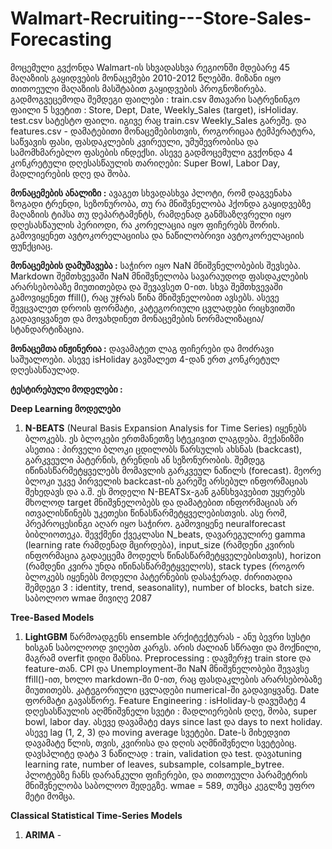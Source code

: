 # Walmart-Recruiting---Store-Sales-Forecasting

მოცემული გვქონდა Walmart-ის სხვადასხვა რეგიონში მდებარე 45 მაღაზიის გაყიდვების მონაცემები 2010-2012 წლებში. მიზანი იყო თითოეული მაღაზიის მასშტაბით გაყიდვების პროგნოზირება. 
გადმოგვეცემოდა შემდეგი ფაილები : 
train.csv მთავარი სატრენინგო ფაილი 5 სვეტით :  Store, Dept, Date, Weekly_Sales (target), isHoliday.
test.csv სატესტო ფაილი. იგივე რაც train.csv Weekly_Sales გარეშე.
და features.csv - დამატებითი მონაცემებისთვის, როგორიცაა ტემპერატურა, საწვავის ფასი, ფასდაკლების კვირეული, უმუშევრობისა და სამომხმარებლო ფასების ინდექსი.
ასევე გადმოცემული გვქონდა 4 კონკრეტული დღესასწაულის თარიღები: Super Bowl, Labor Day, მადლიერების დღე და შობა.

**მონაცემების ანალიზი :** ავაგეთ სხვადასხვა პლოტი, რომ დაგვენახა ზოგადი ტრენდი, სეზონურობა, თუ რა მნიშვნელობა ჰქონდა გაყიდვებზე მაღაზიის ტიპსა თუ დეპარტამენტს, რამდენად განმსაზღვრელი იყო დღესასწაულის პერიოდი, რა კორელაცია იყო ფიჩერებს შორის. გამოვიყენეთ ავტოკორელაციისა და  ნაწილობრივი ავტოკორელაციის ფუნქციაც.

**მონაცემების დამუშავება :** საჭირო იყო NaN მნიშვნელობების შევსება. Markdown შემთხვევაში NaN მნიშვნელობა სავარაუდოდ ფასდაკლების არარსებობაზე მიუთითებდა და შევავსეთ 0-ით. სხვა შემთხვევაში გამოვიყენეთ ffill(), რაც უჯრას წინა მნიშვნელობით ავსებს. ასევე შევცვალეთ დროის ფორმატი, კატეგორიული ცვლადები რიცხვითში  გადავიყვანეთ და მოვახდინეთ მონაცემების ნორმალიზაცია/სტანდარტიზაცია. 

**მონაცემთა ინჟინერია :** დავამატეთ ლაგ ფიჩერები და მოძრავი საშუალოები. ასევე isHoliday გავშალეთ 4-დან ერთ კონკრეტულ დღესასწაულად.

**ტესტირებული მოდელები :**

**Deep Learning მოდელები**

1. **N-BEATS** (Neural Basis Expansion Analysis for Time Series) იყენებს ბლოკებს. ეს ბლოკები ერთმანეთზე სტეკივით ლაგდება. მექანიზმი ასეთია : პირველი ბლოკი ცდილობს წარსულის ახსნას (backcast), გარკვეული პატერნის, ტრენდის ან სეზონურობის. შემდეგ იწინასწარმეტყველებს მომავლის გარკვეულ ნაწილს (forecast). მეორე ბლოკი უკვე პირველის backcast-ის გარეშე არსებულ ინფორმაციას შეხედავს და ა.შ. ეს მოდელი N-BEATSx-გან განსხვავებით უყურებს მხოლოდ target მნიშვნელობებს და დამატებით ინფორმაციას არ ითვალისწინებს უკეთესი წინასწარმეტყველებისთვის.
ასე რომ, პრეპროცესინგი აღარ იყო საჭირო. გამოვიყენე neuralforecast ბიბლიოთეკა. შევქმენი ქვეკლასი N_beats, დავარეგულირე gamma (learning rate რამდენად მცირდება), input_size (რამდენი კვირის ინფორმაცია გადაეცემა მოდელს წინასწარმეტყველებისთვის), horizon (რამდენი კვირა უნდა იწინასწარმეტყველოს), stack types (როგორ ბლოკებს იყენებს მოდელი პატერნების დასაჭერად. ძირითადია შემდეგი 3 : identity, trend, seasonality), number of blocks, batch size. საბოლოო wmae მივიღე 2087


**Tree-Based Models** 
1. **LightGBM** წარმოადგენს ensemble არქიტექტურას - ანუ ბევრი სუსტი ხისგან საბოლოოდ ვიღებთ კარგს. არის ძალიან სწრაფი და მოქნილი, მაგრამ overfit დიდი შანსია. 
Preprocessing : დავმერჯე train store  და feature-თან. CPI და Unemployment-ში NaN მნიშვნელობები შევავსე ffill()-ით, ხოლო markdown-ში 0-ით, რაც ფასდაკლების არარსებობაზე მიუთითებს. კატეგორიული ცვლადები numerical-ში გადავიყვანე. Date ფორმატი გავასწორე.
Feature Engineering : isHoliday-ს დავუმატე 4 დღესასწაულის აღმნიშვნელი სვეტი : მადლიერების დღე, შობა, super bowl, labor day. ასევე დავამატე days since last და days to next holiday. ასევე lag (1, 2, 3) და moving average სვეტები. Date-ს მიხედვით დავამატე წლის, თვის, კვირისა და დღის აღმნიშვნელი სვეტებიც. 
დავსპლიტე დატა 3 ნაწილად : train, validation და test. დავაtuning learning rate, number of leaves, subsample, colsample_bytree. პლოტებზე ჩანს დარანკული ფიჩერები, და თითოეული პარამეტრის მნიშვნელობა საბოლოო შედეგზე. wmae = 589, თუმცა კეგლზე უფრო მეტი მომცა. 


**Classical Statistical Time-Series Models**
1. **ARIMA** - 
